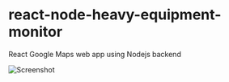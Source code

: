 # react-node-heavy-equipment-monitor
React Google Maps web app using Nodejs backend

![Screenshot](https://repository-images.githubusercontent.com/254415493/17fd5300-7b1c-11ea-9b71-7a4379a5005f)
